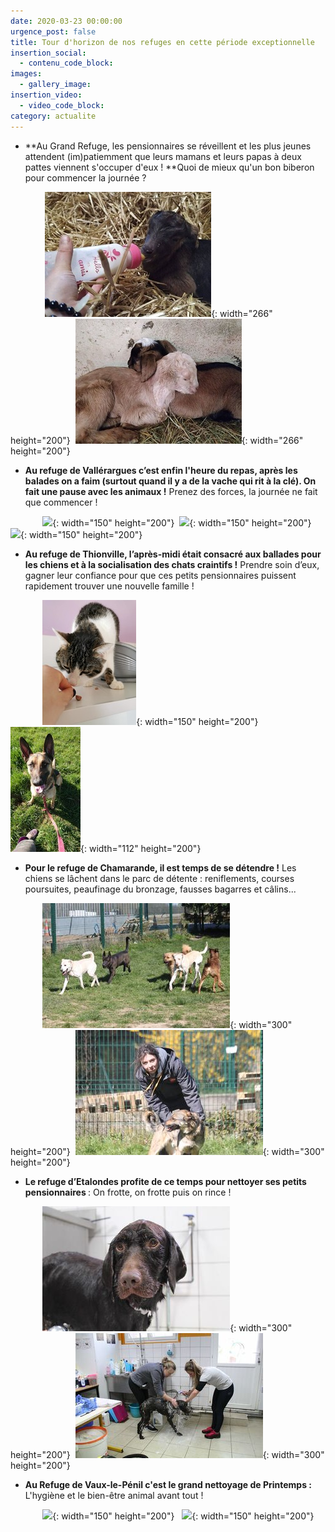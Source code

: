 ```yaml
---
date: 2020-03-23 00:00:00
urgence_post: false
title: Tour d'horizon de nos refuges en cette période exceptionnelle
insertion_social:
  - contenu_code_block:
images:
  - gallery_image:
insertion_video:
  - video_code_block:
category: actualite
---
```


* **Au Grand Refuge, les pensionnaires se r&eacute;veillent et les plus jeunes attendent (im)patiemment que leurs mamans et leurs papas &agrave; deux pattes viennent s'occuper d'eux \!&nbsp;**Quoi de mieux qu'un bon biberon pour commencer la journ&eacute;e ?&nbsp;

&nbsp; &nbsp; &nbsp; &nbsp; &nbsp; &nbsp; &nbsp;&nbsp;![](/uploads/grand-refuge-okbis.jpg){: width="266" height="200"}&nbsp;&nbsp;![](/uploads/grand-refuge-ok2bis.jpg){: width="266" height="200"}

* **Au refuge de Vall&eacute;rargues c’est enfin l'heure du repas, apr&egrave;s les balades on a faim (surtout quand il y a de la vache qui rit &agrave; la cl&eacute;). On fait une pause avec les animaux \!** Prenez des forces, la journ&eacute;e ne fait que commencer \!&nbsp;

&nbsp; &nbsp; &nbsp; &nbsp; &nbsp; &nbsp; &nbsp;![](/uploads/vallérargues-ok1.jpg){: width="150" height="200"}&nbsp;&nbsp;![](/uploads/vallérargues-ok2.jpg){: width="150" height="200"}&nbsp;&nbsp;![](/uploads/vallérargues-ok3.jpg){: width="150" height="200"}

* **Au refuge de Thionville, l’apr&egrave;s-midi &eacute;tait consacr&eacute; aux ballades pour les chiens et &agrave; la socialisation des chats craintifs \!** Prendre soin d’eux, gagner leur confiance pour que ces petits pensionnaires puissent rapidement trouver une nouvelle famille \!&nbsp;&nbsp;

&nbsp; &nbsp; &nbsp; &nbsp; &nbsp; &nbsp; &nbsp;![](/uploads/thionville-ok1.jpg){: width="150" height="200"}&nbsp;&nbsp;![](/uploads/thionville-ok2.jpg){: width="112" height="200"}

* **Pour le refuge de Chamarande, il est temps de se d&eacute;tendre \!** Les chiens se l&acirc;chent dans le parc de d&eacute;tente : reniflements, courses poursuites, peaufinage du bronzage, fausses bagarres et c&acirc;lins...

&nbsp; &nbsp; &nbsp; &nbsp; &nbsp; &nbsp; &nbsp;![](/uploads/chamarande-ok2.jpg){: width="300" height="200"}&nbsp;&nbsp;![](/uploads/chamarande-ok3.jpg){: width="300" height="200"}

* **Le refuge d’Etalondes profite de ce temps pour nettoyer ses petits pensionnaires&nbsp;**\: On frotte, on frotte puis on rince \!&nbsp;

&nbsp; &nbsp; &nbsp; &nbsp; &nbsp; &nbsp; &nbsp;![](/uploads/etalondes-ok1.jpg){: width="300" height="200"}&nbsp;&nbsp;![](/uploads/etalondes-ok2.jpg){: width="300" height="200"}

* **Au Refuge de Vaux-le-P&eacute;nil c'est le grand nettoyage de Printemps :** L'hygi&egrave;ne et le bien-&ecirc;tre animal avant tout \!

&nbsp; &nbsp; &nbsp; &nbsp; &nbsp; &nbsp; &nbsp;![](/uploads/vaux-le-pénil-ok1.jpg){: width="150" height="200"}&nbsp; &nbsp;![](/uploads/vaux-le-pénil-ok2.jpg){: width="150" height="200"}